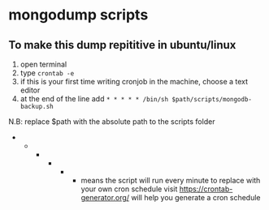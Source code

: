 # mongodump scripts

## To make this dump repititive in ubuntu/linux

1. open terminal
2. type `crontab -e`
3. if this is your first time writing cronjob in the machine, choose a text editor
4. at the end of the line add `* * * * * /bin/sh $path/scripts/mongodb-backup.sh`

N.B: replace $path with the absolute path to the scripts folder
* * * * * - means the script will run every minute to replace with your own cron schedule visit https://crontab-generator.org/ will help you generate a cron schedule
